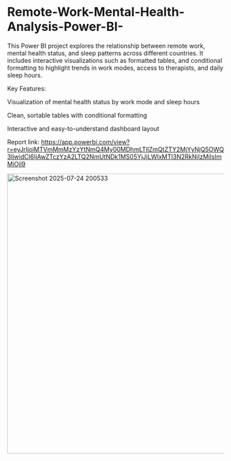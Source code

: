 # Remote-Work-Mental-Health-Analysis-Power-BI-
This Power BI project explores the relationship between remote work, mental health status, and sleep patterns across different countries. It includes interactive visualizations such as formatted tables, and conditional formatting to highlight trends in work modes, access to therapists, and daily sleep hours.

Key Features:

Visualization of mental health status by work mode and sleep hours

Clean, sortable tables with conditional formatting

Interactive and easy-to-understand dashboard layout

Report link:
https://app.powerbi.com/view?r=eyJrIjoiMTVmMmMzYzYtNmQ4My00MDhmLTllZmQtZTY2MjYyNjQ5OWQ3IiwidCI6IjAwZTczYzA2LTQ2NmUtNDk1MS05YjJjLWIxMTI3N2RkNjIzMiIsImMiOjl9


<img width="1013" height="649" alt="Screenshot 2025-07-24 200533" src="https://github.com/user-attachments/assets/fb67d1fd-8093-47ba-8fa0-3fce82887d58" />
